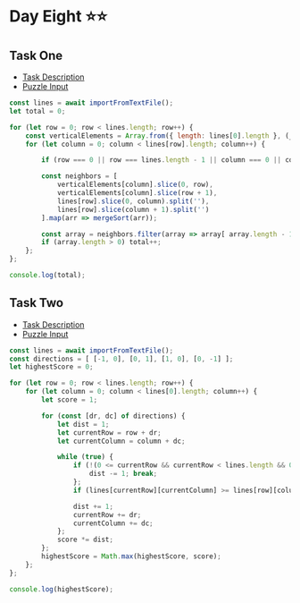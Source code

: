 # Day Eight ⭐⭐

## Task One

- [Task Description](https://adventofcode.com/2022/day/8)
- [Puzzle Input](https://adventofcode.com/2022/day/8/input)

```javascript
const lines = await importFromTextFile();
let total = 0;

for (let row = 0; row < lines.length; row++) {
	const verticalElements = Array.from({ length: lines[0].length }, (_, i) => lines.map(row => row[i]));
	for (let column = 0; column < lines[row].length; column++) {

		if (row === 0 || row === lines.length - 1 || column === 0 || column === lines[row].length - 1) { total++; continue; }

		const neighbors = [
			verticalElements[column].slice(0, row),
			verticalElements[column].slice(row + 1),
			lines[row].slice(0, column).split(''),
			lines[row].slice(column + 1).split('')
		].map(arr => mergeSort(arr));

		const array = neighbors.filter(array => array[ array.length - 1] < Number(lines[row][column]));
		if (array.length > 0) total++;
	};
};  

console.log(total);
```

## Task Two

- [Task Description](https://adventofcode.com/2022/day/8#part2)
- [Puzzle Input](https://adventofcode.com/2022/day/8/input)

```javascript
const lines = await importFromTextFile();
const directions = [ [-1, 0], [0, 1], [1, 0], [0, -1] ];
let highestScore = 0;

for (let row = 0; row < lines.length; row++) {
	for (let column = 0; column < lines[0].length; column++) {
		let score = 1;

		for (const [dr, dc] of directions) {
			let dist = 1;
			let currentRow = row + dr;
			let currentColumn = column + dc;

			while (true) {
				if (!(0 <= currentRow && currentRow < lines.length && 0 <= currentColumn && currentColumn < lines[0].length)) {
					dist -= 1; break;
				};
				if (lines[currentRow][currentColumn] >= lines[row][column]) { break; }

				dist += 1;
				currentRow += dr;
				currentColumn += dc;
			};
			score *= dist;
		};
		highestScore = Math.max(highestScore, score);
	};
};

console.log(highestScore);
```
